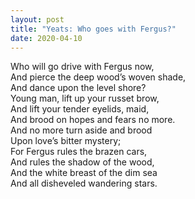 ```yaml
---
layout: post
title: "Yeats: Who goes with Fergus?"
date: 2020-04-10
---
```

<p>
Who will go drive with Fergus now,<br /> 
And pierce the deep wood’s woven shade,<br /> 
And dance upon the level shore?<br /> 
Young man, lift up your russet brow,<br /> 
And lift your tender eyelids, maid,<br /> 
And brood on hopes and fears no more.<br /> 
And no more turn aside and brood<br /> 
Upon love’s bitter mystery;<br /> 
For Fergus rules the brazen cars,<br /> 
And rules the shadow of the wood,<br /> 
And the white breast of the dim sea<br /> 
And all disheveled wandering stars.<br /> 
</p>
